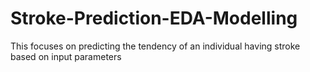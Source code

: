 # Stroke-Prediction-EDA-Modelling
This focuses on predicting the tendency of an individual having stroke based on input parameters
